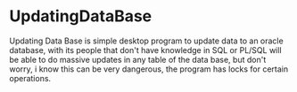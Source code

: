 # UpdatingDataBase
Updating Data Base is simple desktop program to update data to an oracle database, with its people that don't have knowledge in SQL or PL/SQL will be able to do massive updates in any table of the data base, but don't worry, i know this can be very dangerous, the program has locks for certain operations.
